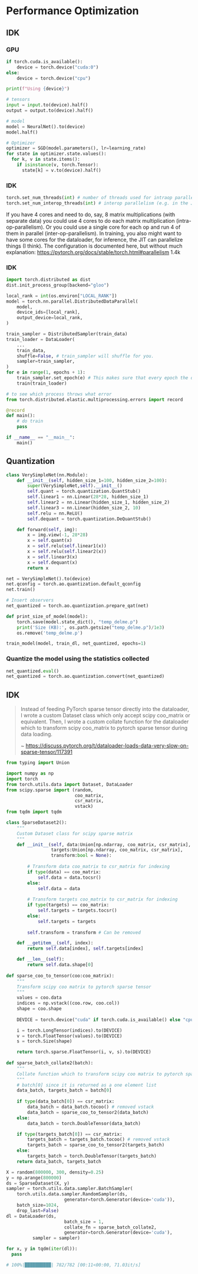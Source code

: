 # Performance Optimization

## IDK

### GPU

```python
if torch.cuda.is_available():
	device = torch.device("cuda:0")
else:
	device = torch.device("cpu")

print(f"Using {device}")
```

```python
# tensors
input = input.to(device).half()
output = output.to(device).half()

# model
model = NeuralNet().to(device)
model.half()

# Optimizer
optimizer = SGD(model.parameters(), lr=learning_rate)
for state in optimizer.state.values():
  for k, v in state.items():
    if isinstance(v, torch.Tensor):
      state[k] = v.to(device).half()
```

### IDK

```python
torch.set_num_threads(int) # number of threads used for intraop parallelism
torch.set_num_interop_threads(int) # interop parallelism (e.g. in the JIT interpreter) on the CPU
```

If you have 4 cores and need to do, say, 8 matrix multiplications (with separate data) you could use 4 cores to do each matrix multiplication (intra-op-parallelism). Or you could use a single core for each op and run 4 of them in parallel (inter-op-parallelism).
In training, you also might want to have some cores for the dataloader, for inference, the JIT can parallelize things (I think).
The configuration is documented here, but without much explanation: https://pytorch.org/docs/stable/torch.html#parallelism 1.4k

### IDK

```python
import torch.distributed as dist
dist.init_process_group(backend="gloo")
```

```python
local_rank = int(os.environ["LOCAL_RANK"])
model = torch.nn.parallel.DistributedDataParallel(
    model,
    device_ids=[local_rank],
    output_device=local_rank,
)
```

```python
train_sampler = DistributedSampler(train_data)
train_loader = DataLoader(
    ...
    train_data,
    shuffle=False, # train_sampler will shuffle for you.
    sampler=train_sampler,
)
for e in range(1, epochs + 1):
    train_sampler.set_epoch(e) # This makes sure that every epoch the data is distributed to processes differently.
    train(train_loader)
```

```python
# to see which process throws what error
from torch.distributed.elastic.multiprocessing.errors import record

@record
def main():
    # do train
    pass

if __name__ == "__main__":
    main()
```

## Quantization

```python
class VerySimpleNet(nn.Module):
    def __init__(self, hidden_size_1=100, hidden_size_2=100):
        super(VerySimpleNet,self).__init__()
        self.quant = torch.quantization.QuantStub()
        self.linear1 = nn.Linear(28*28, hidden_size_1) 
        self.linear2 = nn.Linear(hidden_size_1, hidden_size_2) 
        self.linear3 = nn.Linear(hidden_size_2, 10)
        self.relu = nn.ReLU()
        self.dequant = torch.quantization.DeQuantStub()

    def forward(self, img):
        x = img.view(-1, 28*28)
        x = self.quant(x)
        x = self.relu(self.linear1(x))
        x = self.relu(self.linear2(x))
        x = self.linear3(x)
        x = self.dequant(x)
        return x
```

```python
net = VerySimpleNet().to(device)
net.qconfig = torch.ao.quantization.default_qconfig
net.train()

# Insert observers
net_quantized = torch.ao.quantization.prepare_qat(net)
```

```python
def print_size_of_model(model):
    torch.save(model.state_dict(), "temp_delme.p")
    print('Size (KB):', os.path.getsize("temp_delme.p")/1e3)
    os.remove('temp_delme.p')

train_model(model, train_dl, net_quantized, epochs=1)
```

### Quantize the model using the statistics collected

```python
net_quantized.eval()
net_quantized = torch.ao.quantization.convert(net_quantized)
```

## IDK

> Instead of feeding PyTorch sparse tensor directly into the dataloader, I wrote a custom Dataset class which only accept scipy coo_matrix or equivalent. Then, I wrote a custom collate function for the dataloader which to transform scipy coo_matrix to pytorch sparse tensor during data loading.
>
> ~ https://discuss.pytorch.org/t/dataloader-loads-data-very-slow-on-sparse-tensor/117391

```python
from typing import Union

import numpy as np
import torch
from torch.utils.data import Dataset, DataLoader
from scipy.sparse import (random, 
                          coo_matrix,
                          csr_matrix, 
                          vstack)
from tqdm import tqdm
```

```python
class SparseDataset2():
    """
    Custom Dataset class for scipy sparse matrix
    """
    def __init__(self, data:Union[np.ndarray, coo_matrix, csr_matrix], 
                 targets:Union[np.ndarray, coo_matrix, csr_matrix], 
                 transform:bool = None):
        
        # Transform data coo_matrix to csr_matrix for indexing
        if type(data) == coo_matrix:
            self.data = data.tocsr()
        else:
            self.data = data
            
        # Transform targets coo_matrix to csr_matrix for indexing
        if type(targets) == coo_matrix:
            self.targets = targets.tocsr()
        else:
            self.targets = targets
        
        self.transform = transform # Can be removed

    def __getitem__(self, index):
        return self.data[index], self.targets[index]

    def __len__(self):
        return self.data.shape[0]
      
def sparse_coo_to_tensor(coo:coo_matrix):
    """
    Transform scipy coo matrix to pytorch sparse tensor
    """
    values = coo.data
    indices = np.vstack((coo.row, coo.col))
    shape = coo.shape
    
    DEVICE = torch.device("cuda" if torch.cuda.is_available() else "cpu")

    i = torch.LongTensor(indices).to(DEVICE)
    v = torch.FloatTensor(values).to(DEVICE)
    s = torch.Size(shape)

    return torch.sparse.FloatTensor(i, v, s).to(DEVICE)
    
def sparse_batch_collate2(batch): 
    """
    Collate function which to transform scipy coo matrix to pytorch sparse tensor
    """
    # batch[0] since it is returned as a one element list
    data_batch, targets_batch = batch[0]
    
    if type(data_batch[0]) == csr_matrix:
        data_batch = data_batch.tocoo() # removed vstack
        data_batch = sparse_coo_to_tensor2(data_batch)
    else:
        data_batch = torch.DoubleTensor(data_batch)

    if type(targets_batch[0]) == csr_matrix:
        targets_batch = targets_batch.tocoo() # removed vstack
        targets_batch = sparse_coo_to_tensor2(targets_batch)
    else:
        targets_batch = torch.DoubleTensor(targets_batch)
    return data_batch, targets_batch
```

```python
X = random(800000, 300, density=0.25)
y = np.arange(800000)
ds = SparseDataset(X, y)
sampler = torch.utils.data.sampler.BatchSampler(
    torch.utils.data.sampler.RandomSampler(ds,
                      generator=torch.Generator(device='cuda')),
    batch_size=1024,
    drop_last=False)
dl = DataLoader(ds, 
                      batch_size = 1, 
                      collate_fn = sparse_batch_collate2,
                      generator=torch.Generator(device='cuda'),
          sampler = sampler)

for x, y in tqdm(iter(dl)):
  pass

# 100%|██████████| 782/782 [00:11<00:00, 71.03it/s]
```

